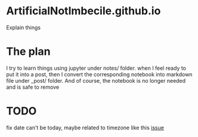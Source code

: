# ArtificialNotImbecile.github.io
Explain things

# The plan
I try to learn things using jupyter under notes/ folder. when I feel ready to put it into a post, then I convert the corresponding notebook into markdown file under _post/ folder. And of course, the notebook is no longer needed and is safe to remove

# TODO
fix date can't be today, maybe related to timezone like this [issue](https://github.com/jekyll/jekyll/issues/7516)